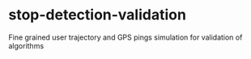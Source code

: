 # stop-detection-validation
Fine grained user trajectory and GPS pings simulation for validation of algorithms
